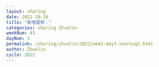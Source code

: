```yaml
---
layout: sharing
date: 2022-10-10
title: "新增靈修："
categories: sharing Zhuolin
weekNum: 41
dayNum: 1
permalink: /sharing/zhuolin/2022/wk41-day1-sharing2.html
author: Zhuolin
cycle: 2022
---  
```


